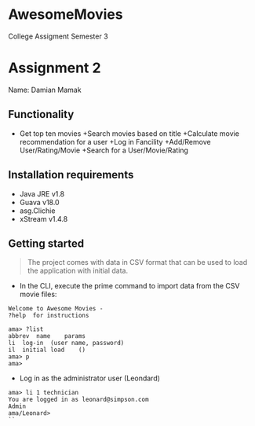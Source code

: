# AwesomeMovies
College Assigment Semester 3
# Assignment 2 

Name: Damian Mamak

## Functionality
 + Get top ten movies
 +Search movies based on title
 +Calculate movie recommendation for a user
 +Log in Fancility
 +Add/Remove User/Rating/Movie
 +Search for a User/Movie/Rating


## Installation requirements
+ Java JRE v1.8
+ Guava v18.0
+ asg.Clichie
+ xStream v1.4.8

## Getting started
>The project comes with data in CSV format that can be used to load the application with initial data.
- In the CLI, execute the prime command to import data from the CSV movie files:
```
Welcome to Awesome Movies -
?help  for instructions

ama> ?list
abbrev	name	params
li	log-in	(user name, password)
il	initial load	()
ama> p
ama>
```
- Log in as the administrator user (Leondard)
```
ama> li 1 technician
You are logged in as leonard@simpson.com
Admin
ama/Leonard>
``
